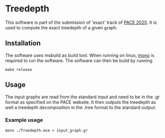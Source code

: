 # Treedepth

This software is part of the submission of 'exact' track of [PACE 2020](https://pacechallenge.org/2020/). It is used to compute the exact treedepth of a given graph.


## Installation
The software uses msbuild as build tool. When running on linux, [mono](https://www.mono-project.com/) is required to run the software.
The software can then be build by running
```
make release
```

## Usage
The input graphs are read from the standard input and need to be in the .gr format as specified on the PACE website. It then outputs the treedepth as well a treedepth decomposition in the .tree format to the standard output.

### Example usage
```
mono ./Treedepth.exe < input_graph.gr
```

